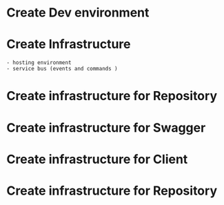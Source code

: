 
# Create Dev environment #

# Create Infrastructure #
    - hosting environment
    - service bus (events and commands )

# Create infrastructure for Repository #

# Create infrastructure for Swagger #

# Create infrastructure for Client #

# Create infrastructure for Repository #


